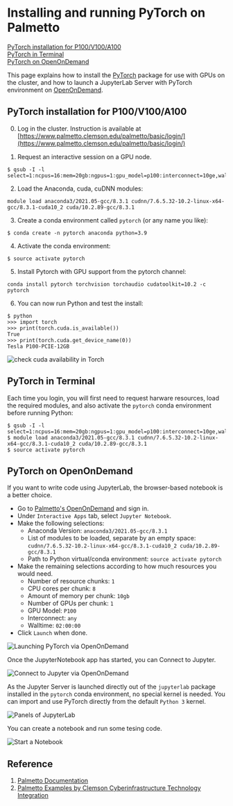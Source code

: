 # Installing and running PyTorch on Palmetto

[PyTorch installation for P100/V100/A100](#pytorch-installation-for-p100v100a100)<br>
[PyTorch in Terminal](#pytorch-in-terminal)<br>
[PyTorch on OpenOnDemand](#pytorch-on-openondemand)<br>


This page explains how to install the [PyTorch](https://pytorch.org/) 
package for use with GPUs on the cluster, and how to launch a JupyterLab 
Server with PyTorch environment on 
[OpenOnDemand](https://openod02.palmetto.clemson.edu).

## PyTorch installation for P100/V100/A100

0) Log in the cluster. Instruction is available at [https://www.palmetto.clemson.edu/palmetto/basic/login/](https://www.palmetto.clemson.edu/palmetto/basic/login/)

1) Request an interactive session on a GPU node.

~~~
$ qsub -I -l select=1:ncpus=16:mem=20gb:ngpus=1:gpu_model=p100:interconnect=10ge,walltime=3:00:00
~~~

2) Load the Anaconda, cuda, cuDNN modules:

~~~
module load anaconda3/2021.05-gcc/8.3.1 cudnn/7.6.5.32-10.2-linux-x64-gcc/8.3.1-cuda10_2 cuda/10.2.89-gcc/8.3.1
~~~

3) Create a conda environment called `pytorch` (or any name you like):

~~~
$ conda create -n pytorch anaconda python=3.9
~~~

4) Activate the conda environment:

~~~
$ source activate pytorch
~~~

5) Install Pytorch with GPU support from the pytorch channel:

~~~
conda install pytorch torchvision torchaudio cudatoolkit=10.2 -c pytorch
~~~

6) You can now run Python and test the install:

~~~~
$ python
>>> import torch
>>> print(torch.cuda.is_available())
True
>>> print(torch.cuda.get_device_name(0))
Tesla P100-PCIE-12GB
~~~~

![check cuda availability in Torch](./fig/fig_cuda_available.png)

## PyTorch in Terminal

Each time you login, you will first need to request harware resources, load the required modules, and also activate the `pytorch` conda environment before running Python:

~~~
$ qsub -I -l select=1:ncpus=16:mem=20gb:ngpus=1:gpu_model=p100:interconnect=10ge,walltime=3:00:00
$ module load anaconda3/2021.05-gcc/8.3.1 cudnn/7.6.5.32-10.2-linux-x64-gcc/8.3.1-cuda10_2 cuda/10.2.89-gcc/8.3.1
$ source activate pytorch
~~~

## PyTorch on OpenOnDemand

If you want to write code using JupyterLab, the browser-based notebook is a better choice.

- Go to [Palmetto's OpenOnDemand](https://openod02.palmetto.clemson.edu/) and sign in. 
- Under `Interactive Apps` tab, select `Jupyter Notebook`. 
- Make the following selections:
  - Anaconda Version: `anaconda3/2021.05-gcc/8.3.1`
  - List of modules to be loaded, separate by an empty space: `cudnn/7.6.5.32-10.2-linux-x64-gcc/8.3.1-cuda10_2 cuda/10.2.89-gcc/8.3.1`
  - Path to Python virtual/conda environment: `source activate pytorch`
- Make the remaining selections according to how much resources you would need.
  - Number of resource chunks: `1`
  - CPU cores per chunk: `8`
  - Amount of memory per chunk: `10gb`
  - Number of GPUs per chunk: `1`
  - GPU Model: `P100`
  - Interconnect: `any`
  - Walltime: `02:00:00`
- Click `Launch` when done.    

![Launching PyTorch via OpenOnDemand](./fig/fig_Jupyter_Notebook.png)


Once the JupyterNotebook app has started, you can Connect to Jupyter.

![Connect to Jupyter via OpenOnDemand](./fig/fig_Sessions.png)

As the Jupyter Server is launched directly out of the `jupyterlab` package
installed in the `pytorch` conda environment, no special kernel is needed. 
You can import and use PyTorch directly from the default `Python 3` kernel. 

![Panels of JupyterLab](./fig/fig_JupyterLab.png)

You can create a notebook and run some tesing code.

![Start a Notebook](./fig/fig_start_a_notebook.png)

## Reference
1. [Palmetto Documentation](https://www.palmetto.clemson.edu/palmetto/basic/login/)
2. [Palmetto Examples by Clemson Cyberinfrastructure Technology Integration](https://github.com/clemsonciti/palmetto-examples)